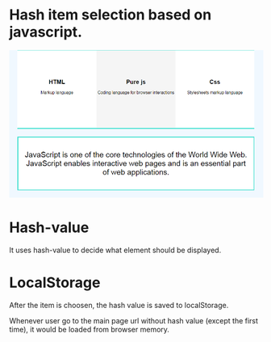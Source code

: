 # Hash item selection based on javascript. 

![Hash-landing preview](https://github.com/Reverlight/Hash-landing/blob/master/readme-preview.png)
# Hash-value
It uses hash-value to decide what element should be displayed.

# LocalStorage
After the item is choosen, the hash value is saved to localStorage. 

Whenever user go to the main page url without hash value 
(except the first time), it would be loaded 
from browser memory.
